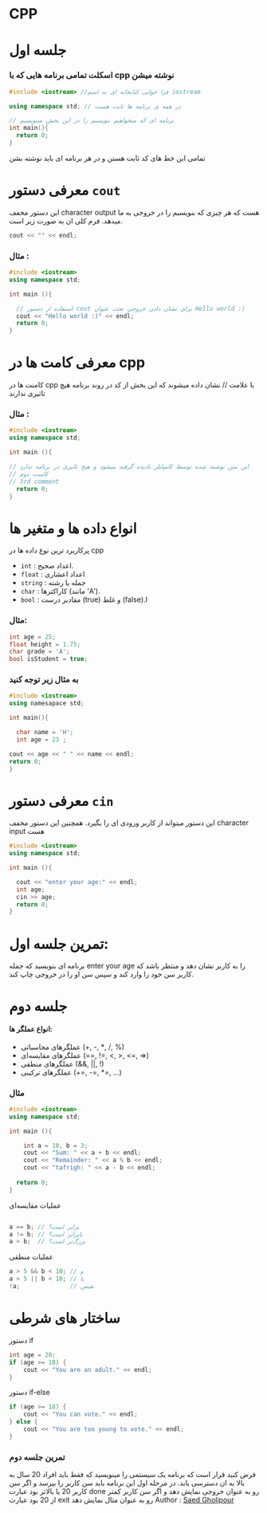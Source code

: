 # CPP
# جلسه اول
### اسکلت تمامی برنامه هایی که با cpp نوشته میشن

<p>
  
```cpp
#include <iostream> //فرا خوانی کنابخانه ای به اسم iostream

using namespace std; // در همه ی برنامه ها ثابت هست

// برنامه ای که میخواهیم بنویسیم را در این بخش مینویسیم
int main(){
  return 0;
}
```
</p>

<p aling = 'center'>
  تمامی این خط های کد ثابت هستن و در هر برنامه ای باید نوشته بشن
</p>

# معرفی دستور `cout`

این دستور مخفف character output هست که هر چیزی که بنویسیم را در خروجی به ما میدهد. فرم کلی ان به صورت زیر است.

```cpp
cout << "" << endl;
```

### مثال :


```cpp
#include <iostream>
using namespace std;

int main (){

  // استفاده از دستور cout برای نشان دادن خروجی تحت عنوان Hello world :)
  cout << "Hello world :)" << endl;
  return 0;
}

```

# معرفی کامت ها در cpp

کامنت ها در cpp با علامت // نشان داده میشوند که این بخش از کد در روند برنامه هیچ تاثیری ندارند

### مثال :

```cpp
#include <iostream>
using namespace std;

int main (){

// این متن نوشته شده توسط کامپایلر نادیده گرفته میشود و هیج تاثیری در برنامه ندارد
// کامنت دوم
// 3rd comment
  return 0;
}
```


# انواع داده ها و متغیر ها

پرکاربرد ترین نوع داده ها در cpp

- `int` : اعداد صحیح.
- `float` : اعداد اعشاری 
- `string` : جمله یا رشته
- `char` : کاراکترها (مانند 'A').
- `bool` : مقادیر درست (true) و غلط (false).ا

### مثال: 

```cpp
int age = 25;
float height = 1.75;
char grade = 'A';
bool isStudent = true;
```

### به مثال زیر توجه کنید


```cpp
#include <iostream>
using namesapace std;

int main(){

  char name = 'H';
  int age = 23 ;

cout << age << " " << name << endl;
return 0;
}
```

# معرفی دستور `cin`

این دستور میتواند از کاربر ورودی ای را بگیرد. همچنین این دستور مخفف character input هست

```cpp
#include <iostream>
using namespace std;

int main (){

  cout << "enter your age:" << endl;
  int age;
  cin >> age;
  return 0;
}
```


# تمرین جلسه اول:

برنامه ای بنویسید که جمله enter your age را به کاربر نشان دهد و منتظر باشد که کاربر سن خود را وارد کند و سپس سن او را در خروجی چاپ کند.

# جلسه دوم

#### انواع عملگر ها:

- عملگرهای محاسباتی (+, -, *, /, %)
- عملگرهای مقایسه‌ای (==, !=, <, >, <=, >=)
- عملگرهای منطقی (&&, ||, !)
- عملگرهای ترکیبی (+=, -=, *=, ...)


### مثال

```cpp
#include <iostream>
using namespace std;

int main (){

	int a = 10, b = 3;
	cout << "Sum: " << a + b << endl;
	cout << "Remainder: " << a % b << endl;
	cout << "tafrigh: " << a - b << endl;
  
  return 0;
}
```


عملیات مقایسه‌ای
```cpp

a == b; // برابر است؟
a != b; // نابرابر است؟
a > b;  // بزرگ‌تر است؟
```
عملیات منطقی
```cpp
a > 5 && b < 10; // و
a > 5 || b < 10; // یا
!a;              // نقیض
```

# ساختار های شرطی

دستور if


```cpp
int age = 20;
if (age >= 18) {
    cout << "You are an adult." << endl;
}
```

دستور if-else

```cpp
if (age >= 18) {
    cout << "You can vote." << endl;
} else {
    cout << "You are too young to vote." << endl;
}
```

### تمرین جلسه دوم

فرض کنید قرار است که برنامه یک سیستمی را مینویسید که فقط باید افراد 20 سال به بالا به ان دسترسی یابد. در مرحله اول این برنامه باید سن کاربر را بپرسد و اگر سن کاربر 20 یا بالاتر بود عبارت done رو به عنوان خروجی نمایش دهد و اگر سن کاربر کمتر از 20 بود عبارت exit رو به عنوان مثال نمایش دهد
Author : [Saed Gholipour](https://github.com/saed-gpr)
